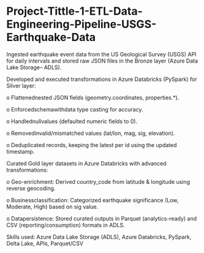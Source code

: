 # Project-Tittle-1-ETL-Data-Engineering-Pipeline-USGS-Earthquake-Data

 Ingested earthquake event data from the US Geological Survey (USGS) API for daily intervals and stored raw JSON files in the
 Bronze layer (Azure Data Lake Storage– ADLS).
 
 Developed and executed transformations in Azure Databricks (PySpark) for Silver layer:
 
 o Flattenednested JSON fields (geometry.coordinates, properties.*).
 
 o Enforcedschemawithdata type casting for accuracy.
 
 o Handlednullvalues (defaulted numeric fields to 0).
 
 o Removedinvalid/mismatched values (lat/lon, mag, sig, elevation).
 
 o Deduplicated records, keeping the latest per id using the updated timestamp.
 
 Curated Gold layer datasets in Azure Databricks with advanced transformations:
 
 o Geo-enrichment: Derived country_code from latitude & longitude using reverse geocoding.
 
 o Businessclassification: Categorized earthquake significance (Low, Moderate, High) based on sig value.
 
 o Datapersistence: Stored curated outputs in Parquet (analytics-ready) and CSV (reporting/consumption) formats in
 ADLS.
 
 Skills used: Azure Data Lake Storage (ADLS), Azure Databricks, PySpark, Delta Lake, APIs, Parquet/CSV
